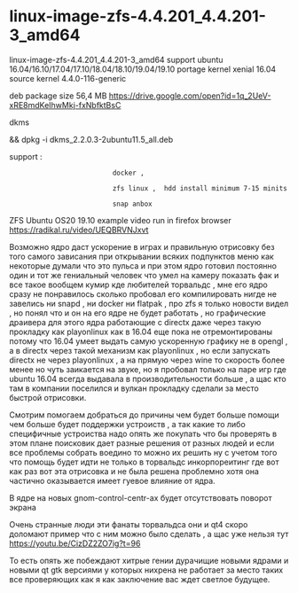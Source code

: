 # linux-image-zfs-4.4.201_4.4.201-3_amd64
linux-image-zfs-4.4.201_4.4.201-3_amd64 support ubuntu 16.04/16.10/17.04/17.10/18.04/18.10/19.04/19.10 portage  kernel xenial 16.04 source kernel  4.4.0-116-generic

deb package size 56,4 MB https://drive.google.com/open?id=1q_2UeV-xRE8mdKeIhwMkj-fxNbfktBsC

dkms 

&& dpkg -i dkms_2.2.0.3-2ubuntu11.5_all.deb


support :

                              docker , 

                              zfs linux ,  hdd install minimum 7-15 minits

                              snap anbox

ZFS Ubuntu OS20 19.10 example video run in firefox browser https://radikal.ru/video/UEQBRVNJxvt

Возможно ядро даст ускорение в играх и правильную отрисовку без того самого зависания при открывании всяких подпунктов меню  как некоторые думали что это пульса и при этом ядро готовил постоянно один и тот же гениальный человек что умел на камеру показать фак и все такое вообщем кумир кде любителей торвальдс , мне его ядро сразу не понравилось сколько пробовал его компилировать нигде не завелись ни snapd , ни docker ни flatpak , про zfs я только новости видел , но понял что и он на его ядре не будет работать , но графические драивера для этого ядра работающие с directx даже через такую прокладку как playonlinux как в 16.04 еще пока не отремонтированы потому что 16.04 умеет выдать самую ускоренную графику не в opengl , а в directx через такой механизм как playonlinux , но если запускать directx не через playonlinux , а на прямую через wine то скорость более менее но чуть заикается на звуке, но я пробовал только на паре игр где ubuntu 16.04 всегда выдавала в производительности больше , а щас кто там в компании поселился и вулкан прокладку сделали за место быстрой отрисовки.

Смотрим помогаем добраться до причины чем будет больше помощи чем больше будет поддержки устроиств , а так какие то либо специфичные устроиства надо опять же покупать что бы проверять в этом плане поисковик дает разные решения от разных людей и если все проблемы собрать воедино то можно их решить ну с учетом того что помощь будет идти не только в торвальдс инкорпореитинг где вот как раз вот эта отрисовка и не была решена проблемно хотя она частично оказывается имеет гуевое влияние от ядра.

В ядре на новых gnom-control-centr-ах будет отсутствовать поворот экрана

Очень странные люди эти фанаты торвальдса они и qt4 скоро доломают пример что с ним можно было сделать , а щас уже нельзя тут https://youtu.be/CizDZ2ZO7ig?t=96

То есть опять же побеждают хитрые гении дурачищие новыми ядрами и новыми qt gtk версиями у которых нихрена не работает за место таких все проверяющих как я как заключение вас ждет светлое будущее.
